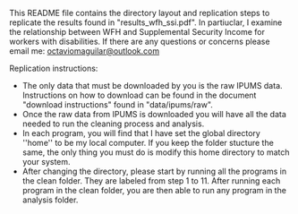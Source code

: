 This README file contains the directory layout and replication steps to replicate the results found in "results_wfh_ssi.pdf". In partiuclar, I examine the relationship between WFH and Supplemental Security Income for workers with disabilities. If there are any questions or concerns please email me: octaviomaguilar@outlook.com

Replication instructions:
- The only data that must be downloaded by you is the raw IPUMS data. Instructions on how to download can be found in the document "download instructions" found in "data/ipums/raw".
- Once the raw data from IPUMS is downloaded you will have all the data needed to run the cleaning process and analysis.
- In each program, you will find that I have set the global directory ''home'' to be my local computer. If you keep the folder stucture the same, the only thing you must do is modify this home directory to match your system.
- After changing the directory, please start by running all the programs in the clean folder. They are labeled from step 1 to 11. After running each program in the clean folder, you are then able to run any program in the analysis folder. 
